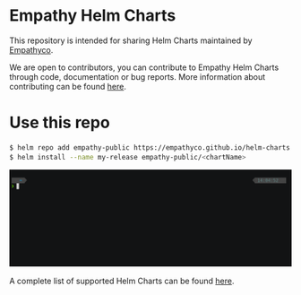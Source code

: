 Empathy Helm Charts
===================

This repository is intended for sharing Helm Charts maintained by [Empathyco](https://www.empathy.co/).

We are open to contributors, you can contribute to Empathy Helm Charts through code, documentation or bug reports. More information about contributing can be found [here](CONTRIBUTING.md).

# Use this repo
```sh
$ helm repo add empathy-public https://empathyco.github.io/helm-charts
$ helm install --name my-release empathy-public/<chartName>
```
![helm-repo-add](docs/helm-repo-add.gif )

A complete list of supported Helm Charts can be found [here](chart_list.md).
